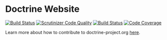 # Doctrine Website

[![Build Status](https://travis-ci.org/doctrine/doctrine-website.svg?branch=master)](https://travis-ci.org/doctrine/doctrine-website)
[![Scrutinizer Code Quality](https://scrutinizer-ci.com/g/doctrine/doctrine-website/badges/quality-score.png?b=master)](https://scrutinizer-ci.com/g/doctrine/doctrine-website/?branch=master)
[![Build Status](https://scrutinizer-ci.com/g/doctrine/doctrine-website/badges/build.png?b=master)](https://scrutinizer-ci.com/g/doctrine/doctrine-website/build-status/master)
[![Code Coverage](https://scrutinizer-ci.com/g/doctrine/doctrine-website/badges/coverage.png?b=master)](https://scrutinizer-ci.com/g/doctrine/doctrine-website/?branch=master)

Learn more about how to contribute to doctrine-project.org [here](https://www.doctrine-project.org/contribute/website/).
